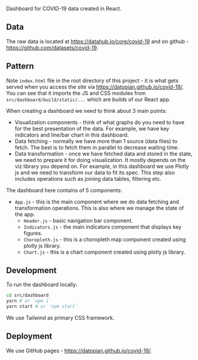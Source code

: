 Dashboard for COVID-19 data created in React.

## Data

The raw data is located at https://datahub.io/core/covid-19 and on github - https://github.com/datasets/covid-19.

## Pattern

Note `index.html` file in the root directory of this project - it is what gets served when you access the site via https://datopian.github.io/covid-19/. You can see that it imports the JS and CSS modules from `src/dashboard/build/static/...` which are builds of our React app.

When creating a dashboard we need to think about 3 main points:

* Visualization components - think of what graphs do you need to have for the best presentation of the data. For example, we have key indicators and line/bar chart in this dashboard.
* Data fetching - normally we have more than 1 source (data files) to fetch. The best is to fetch them in parallel to decrease waiting time.
* Data transformation - once we have fetched data and stored in the state, we need to prepare it for doing visualization. It mostly depends on the viz library you depend on. For example, in this dashboard we use Plotly js and we need to transform our data to fit its spec. This step also includes operations such as joining data tables, filtering etc.

The dashboard here contains of 5 components:

* `App.js` - this is the main component where we do data fetching and transformation operations. This is also where we manage the state of the app.
  * `Header.js` - basic navigation bar component.
  * `Indicators.js` - the main indicators component that displays key figures.
  * `Choropleth.js` - this is a choropleth map component created using plotly js library.
  * `Chart.js` - this is a chart component created using plotly js library.

## Development

To run the dashboard locally:

```bash
cd src/dashboard
yarn # or `npm i`
yarn start # or `npm start`
```

We use Tailwind as primary CSS framework.

## Deployment

We use GitHub pages - https://datopian.github.io/covid-19/.
